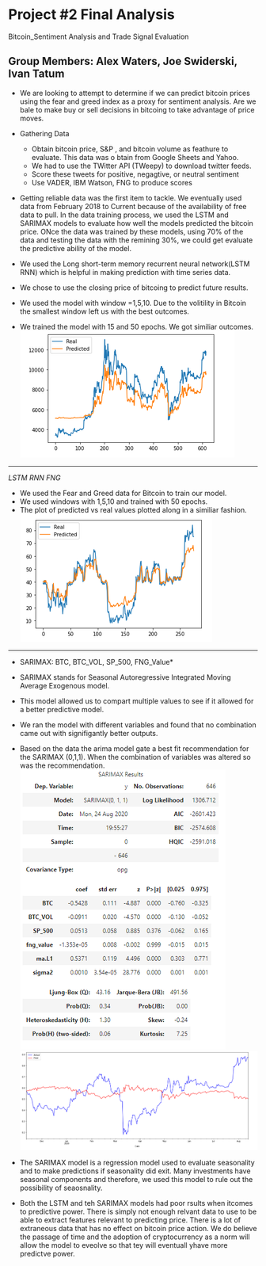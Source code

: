 # Project #2 Final Analysis
  Bitcoin_Sentiment Analysis and Trade Signal Evaluation 

## Group Members: Alex Waters, Joe Swiderski,  Ivan Tatum

* We are looking to attempt to determine if we can predict bitcoin prices using the fear and greed index as a proxy for sentiment analysis. Are we bale to make buy or sell decisions in bitcoing to take advantage of price moves.

* Gathering Data 
  - Obtain bitcoin price, S&P , and bitcoin volume as feathure to evaluate. This data was o btain from Google Sheets and Yahoo.
  - We had to use the TWitter API (TWeepy) to download twitter feeds.
  - Score these tweets for positive, negagtive, or neutral sentiment 
  - Use VADER, IBM Watson, FNG to produce scores 

* Getting reliable data was the first item to tackle. We eventually used data from February 2018 to Current because of the availability of free data to pull.  In the data training process, we used the LSTM and SARIMAX models to evaluate how well the models predicted the bitcoin price. ONce the data was trained by these models, using 70% of the data and testing the data with the remining 30%, we could get evaluate the predictive ability of the model.

* We used the Long short-term memory recurrent neural network(LSTM RNN) which is helpful in making prediction with time series data. 
* We chose to use the closing price of bitcoing to predict future results. 
* We used the model with window =1,5,10.  Due to the volitility in Bitcoin the smallest window left us with the best outcomes.
* We trained the model with 15 and 50 epochs.  We got similiar outcomes.
![bitcoin lstm](bc_lstm.PNG) 
---
*LSTM RNN FNG*
* We used the Fear and Greed data for Bitcoin to train our model.
* We used windows with 1,5,10 and trained with 50 epochs. 
* The plot of predicted vs real values plotted along in a similiar fashion.
![fng lstm](fng_lstm.PNG)
---
* SARIMAX: BTC, BTC_VOL, SP_500, FNG_Value*
* SARIMAX stands for Seasonal Autoregressive Integrated Moving Average Exogenous model.  
* This model allowed us to compart multiple values to see if it allowed for a better predictive model. 
* We ran the model with different variables and found that no combination came out with signifigantly better outputs.
* Based on the data the arima model gate a best fit recommendation for the SARIMAX (0,1,1). When the combination of variables was altered so was the recommendation.
![sarimax results](sarimax_results.PNG)
![sarimax plot](sarimax_plot.PNG)

* The SARIMAX model is a regression model used to evaluate seasonality and to make predictions if seasonality did exit. Many investments have seasonal components and therefore, we used this model to rule out the possibility of seaosnality.

* Both the LSTM and teh SARIMAX models had poor rsults when itcomes to predictive power. There is simply not enough relvant data to use to be able to extract features relevant to predicting price. There is a lot of extraneous data that has no effect on bitcoin price action. We do believe the passage of time and the adoption of cryptocurrency as a norm will allow the model to eveolve so that tey will eventuall yhave more predictve power.

